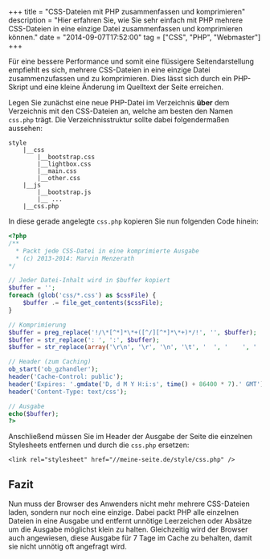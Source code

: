+++
title       = "CSS-Dateien mit PHP zusammenfassen und komprimieren"
description = "Hier erfahren Sie, wie Sie sehr einfach mit PHP mehrere CSS-Dateien in eine einzige Datei zusammenfassen und komprimieren können."
date        = "2014-09-07T17:52:00"
tag         = ["CSS", "PHP", "Webmaster"]
+++

Für eine bessere Performance und somit eine flüssigere Seitendarstellung empfiehlt es sich, mehrere CSS-Dateien in eine einzige Datei zusammenzufassen und zu komprimieren. Dies lässt sich durch ein PHP-Skript und eine kleine Änderung im Quelltext der Seite erreichen.

<!--more-->

Legen Sie zunächst eine neue PHP-Datei im Verzeichnis **über** dem Verzeichnis mit den CSS-Dateien an, welche am besten den Namen `css.php` trägt.
Die Verzeichnisstruktur sollte dabei folgendermaßen aussehen:
```markup
style
	|__css
		|__bootstrap.css
		|__lightbox.css
		|__main.css
		|__other.css
	|__js
		|__bootstrap.js
		|__ ...
	|__css.php
```

In diese gerade angelegte `css.php` kopieren Sie nun folgenden Code hinein:
```php
<?php
/**
  * Packt jede CSS-Datei in eine komprimierte Ausgabe
  * (c) 2013-2014: Marvin Menzerath
*/

// Jeder Datei-Inhalt wird in $buffer kopiert
$buffer = '';
foreach (glob('css/*.css') as $cssFile) {
	$buffer .= file_get_contents($cssFile);
}

// Komprimierung
$buffer = preg_replace('!/\*[^*]*\*+([^/][^*]*\*+)*/!', '', $buffer);
$buffer = str_replace(': ', ':', $buffer);
$buffer = str_replace(array('\r\n', '\r', '\n', '\t', '  ', '    ', '    '), '', $buffer);

// Header (zum Caching)
ob_start('ob_gzhandler');
header('Cache-Control: public');
header('Expires: '.gmdate('D, d M Y H:i:s', time() + 86400 * 7).' GMT');
header('Content-Type: text/css');

// Ausgabe
echo($buffer);
?>
```

Anschließend müssen Sie im Header der Ausgabe der Seite die einzelnen Stylesheets entfernen und durch die `css.php` ersetzen:
```markup
<link rel="stylesheet" href="//meine-seite.de/style/css.php" />
```

## Fazit
Nun muss der Browser des Anwenders nicht mehr mehrere CSS-Dateien laden, sondern nur noch eine einzige.
Dabei packt PHP alle einzelnen Dateien in eine Ausgabe und entfernt unnötige Leerzeichen oder Absätze um die Ausgabe möglichst klein zu halten. Gleichzeitig wird der Browser auch angewiesen, diese Ausgabe für 7 Tage im Cache zu behalten, damit sie nicht unnötig oft angefragt wird.
